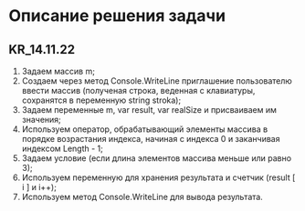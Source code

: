 
# Описание решения задачи
## KR_14.11.22
1. Задаем массив m;
2. Создаем через метод Console.WriteLine приглашение пользователю ввести массив (полученая строка, веденная с клавиатуры, сохранятся в переменную string stroka);
3. Задаем переменные m, var result, var realSize и присваиваем им значения;
4. Используем оператор, обрабатывающий элементы массива в порядке возрастания индекса, начиная с индекса 0 и заканчивая индексом Length - 1;
5. Задаем условие (если длина элементов массива меньше или равно 3);
6. Используем переменную для хранения результата и счетчик (result [ i ] и i++);
7. Используем метод Console.WriteLine для вывода результата.